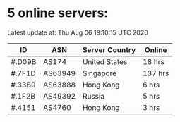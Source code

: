 # 5 online servers:

Latest update at: Thu Aug 06 18:10:15 UTC 2020

| ID | ASN | Server Country | Online |
| -- | --- | -------------- | ------ |
| #.D09B | AS174 | United States | 18 hrs |
| #.7F1D | AS63949 | Singapore | 137 hrs |
| #.33B9 | AS63888 | Hong Kong | 6 hrs |
| #.1F2B | AS49392 | Russia | 5 hrs |
| #.4151 | AS4760 | Hong Kong | 3 hrs |


